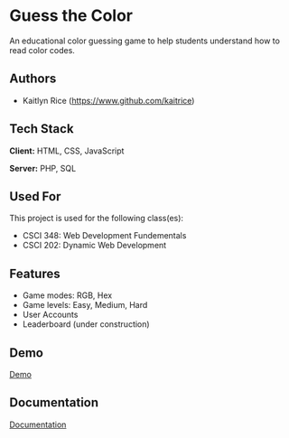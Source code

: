 
# Guess the Color

An educational color guessing game to help students understand how to read color codes.


## Authors

- Kaitlyn Rice (https://www.github.com/kaitrice)


## Tech Stack

**Client:** HTML, CSS, JavaScript

**Server:** PHP, SQL


## Used For

This project is used for the following class(es):

- CSCI 348: Web Development Fundementals
- CSCI 202: Dynamic Web Development


## Features

- Game modes: RGB, Hex
- Game levels: Easy, Medium, Hard
- User Accounts
- Leaderboard (under construction)


## Demo

[Demo](https://linktodemo)


## Documentation

[Documentation](https://github.com/kaitrice/guess-the-color/blob/main/files/Report.pdf)







